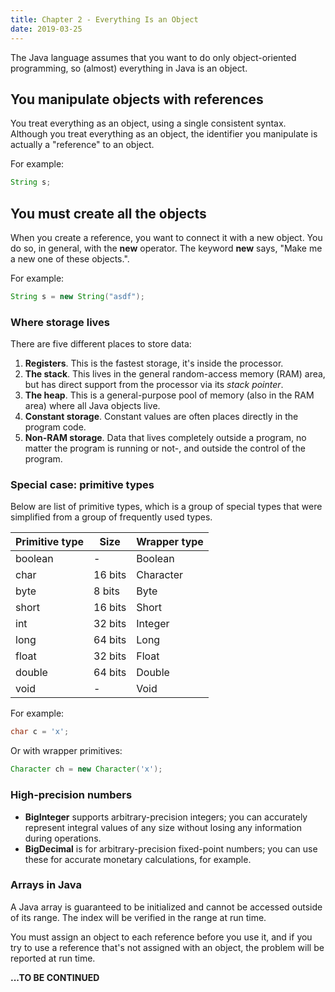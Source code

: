 ```yaml
---
title: Chapter 2 - Everything Is an Object
date: 2019-03-25
---
```


The Java language assumes that you want to do only object-oriented programming, so (almost) everything in Java is an object.

## You manipulate objects with references

You treat everything as an object, using a single consistent syntax. Although you treat everything as an object, the identifier you manipulate is actually a "reference" to an object.

For example:

```java
String s;
```

## You must create all the objects

When you create a reference, you want to connect it with a new object. You do so, in general, with the **new** operator. The keyword **new** says, "Make me a new one of these objects.".

For example:

```java
String s = new String("asdf");
```

### Where storage lives

There are five different places to store data:

1. **Registers**. This is the fastest storage, it's inside the processor.
2. **The stack**. This lives in the general random-access memory (RAM) area, but has direct support from the processor via its _stack pointer_.
3. **The heap**. This is a general-purpose pool of memory (also in the RAM area) where all Java objects live.
4. **Constant storage**. Constant values are often places directly in the program code.
5. **Non-RAM storage**. Data that lives completely outside a program, no matter the program is running or not-, and outside the control of the program.

### Special case: primitive types

Below are list of primitive types, which is a group of special types that were simplified from a group of frequently used types.

| Primitive type | Size    | Wrapper type |
| -------------- | ------- | ------------ |
| boolean        | -       | Boolean      |
| char           | 16 bits | Character    |
| byte           | 8 bits  | Byte         |
| short          | 16 bits | Short        |
| int            | 32 bits | Integer      |
| long           | 64 bits | Long         |
| float          | 32 bits | Float        |
| double         | 64 bits | Double       |
| void           | -       | Void         |

For example:

```java
char c = 'x';
```

Or with wrapper primitives:

```java
Character ch = new Character('x');
```

### High-precision numbers

- **BigInteger** supports arbitrary-precision integers; you can accurately represent integral values of any size without losing any information during operations.
- **BigDecimal** is for arbitrary-precision fixed-point numbers; you can use these for accurate monetary calculations, for example.

### Arrays in Java

A Java array is guaranteed to be initialized and cannot be accessed outside of its range. The index will be verified in the range at run time.

You must assign an object to each reference before you use it, and if you try to use a reference that's not assigned with an object, the problem will be reported at run time.

**...TO BE CONTINUED**